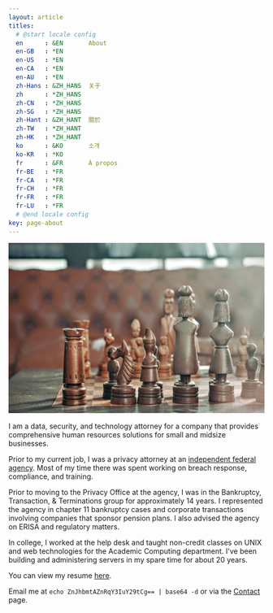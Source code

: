 ```yaml
---
layout: article
titles:
  # @start locale config
  en      : &EN       About
  en-GB   : *EN
  en-US   : *EN
  en-CA   : *EN
  en-AU   : *EN
  zh-Hans : &ZH_HANS  关于
  zh      : *ZH_HANS
  zh-CN   : *ZH_HANS
  zh-SG   : *ZH_HANS
  zh-Hant : &ZH_HANT  關於
  zh-TW   : *ZH_HANT
  zh-HK   : *ZH_HANT
  ko      : &KO       소개
  ko-KR   : *KO
  fr      : &FR       À propos
  fr-BE   : *FR
  fr-CA   : *FR
  fr-CH   : *FR
  fr-FR   : *FR
  fr-LU   : *FR
  # @end locale config
key: page-about
---
```

![TeXt Theme](https://raw.githubusercontent.com/frankanderson/frankanderson.github.io/master/assets/images/chess-unsplash.jpg)

I am a data, security, and technology attorney for a company that provides comprehensive human resources solutions for small and midsize businesses. 

Prior to my current job, I was a privacy attorney at an [independent federal agency](https://pbgc.gov). Most of my time there was spent working on breach response, compliance, and training.

Prior to moving to the Privacy Office at the agency, I was in the Bankruptcy, Transaction, & Terminations group for approximately 14 years. I represented the agency in chapter 11 bankruptcy cases and corporate transactions involving companies that sponsor pension plans. I also advised the agency on ERISA and regulatory matters.

In college, I worked at the help desk and taught non-credit classes on UNIX and web technologies for the Academic Computing department. I've been building and administering servers in my spare time for about 20 years.

You can view my resume [here](resume.md).

Email me at `echo ZnJhbmtAZnRqY3IuY29tCg== | base64 -d` or via the [Contact](contact.md) page.
